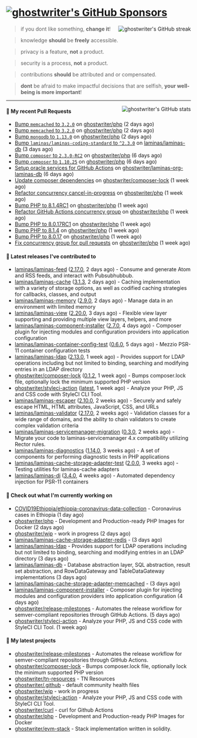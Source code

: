 # [![ghostwriter's GitHub Sponsors](https://img.shields.io/github/sponsors/ghostwriter?label=Sponsors&style=flat-square&logo=GitHub%20Sponsors)](https://github.com/sponsors/ghostwriter)

<img alt="ghostwriter's GitHub streak" align="right" src="https://github-readme-streak-stats.herokuapp.com/?user=ghostwriter">

> if you dont like something, **change it**!

> knowledge **should** be **freely** accessible.

> privacy is a feature, **not** a product.

> security is a process, **not** a product.

> contributions **should** be attributed and or compensated.

> **dont** be afraid to make impactful decisions that are selfish, **your well-being is more important**!

---

<img alt="ghostwriter's GitHub stats" align="right" src="https://github-readme-stats.vercel.app/api?username=ghostwriter&show_icons=true&count_private=true&hide_title=true&hide_rank=true&icon_color=333">

#### 🔨 My recent Pull Requests

- [Bump `memcached` to `3.2.0`](https://github.com/ghostwriter/php/pull/26) on [ghostwriter/php](https://github.com/ghostwriter/php) (2 days ago)
- [Bump `memcached` to `3.2.0`](https://github.com/ghostwriter/php/pull/25) on [ghostwriter/php](https://github.com/ghostwriter/php) (2 days ago)
- [Bump `mongodb` to `1.13.0`](https://github.com/ghostwriter/php/pull/24) on [ghostwriter/php](https://github.com/ghostwriter/php) (2 days ago)
- [Bump `laminas/laminas-coding-standard` to `^2.3.0`](https://github.com/laminas/laminas-db/pull/240) on [laminas/laminas-db](https://github.com/laminas/laminas-db) (3 days ago)
- [Bump `composer` to `2.3.0-RC2`](https://github.com/ghostwriter/php/pull/23) on [ghostwriter/php](https://github.com/ghostwriter/php) (6 days ago)
- [Bump `composer` to `1.10.25`](https://github.com/ghostwriter/php/pull/22) on [ghostwriter/php](https://github.com/ghostwriter/php) (6 days ago)
- [Setup oracle services for GitHub Actions](https://github.com/ghostwriter/laminas-org-laminas-db/pull/1) on [ghostwriter/laminas-org-laminas-db](https://github.com/ghostwriter/laminas-org-laminas-db) (6 days ago)
- [Update composer dependencies](https://github.com/ghostwriter/composer-lock/pull/2) on [ghostwriter/composer-lock](https://github.com/ghostwriter/composer-lock) (1 week ago)
- [Refactor concurrency cancel-in-progress](https://github.com/ghostwriter/php/pull/21) on [ghostwriter/php](https://github.com/ghostwriter/php) (1 week ago)
- [Bump PHP to 8.1.4RC1](https://github.com/ghostwriter/php/pull/20) on [ghostwriter/php](https://github.com/ghostwriter/php) (1 week ago)
- [Refactor GitHub Actions concurrency group](https://github.com/ghostwriter/php/pull/19) on [ghostwriter/php](https://github.com/ghostwriter/php) (1 week ago)
- [Bump PHP to 8.0.17RC1](https://github.com/ghostwriter/php/pull/18) on [ghostwriter/php](https://github.com/ghostwriter/php) (1 week ago)
- [Bump PHP to 8.1.4](https://github.com/ghostwriter/php/pull/17) on [ghostwriter/php](https://github.com/ghostwriter/php) (1 week ago)
- [Bump PHP to 8.0.17](https://github.com/ghostwriter/php/pull/16) on [ghostwriter/php](https://github.com/ghostwriter/php) (1 week ago)
- [Fix concurrency group for pull requests](https://github.com/ghostwriter/php/pull/15) on [ghostwriter/php](https://github.com/ghostwriter/php) (1 week ago)

#### 🔭 Latest releases I've contributed to

- [laminas/laminas-feed](https://github.com/laminas/laminas-feed) ([2.17.0](https://github.com/laminas/laminas-feed/releases/tag/2.17.0), 2 days ago) - Consume and generate Atom and RSS feeds, and interact with Pubsubhubbub.
- [laminas/laminas-cache](https://github.com/laminas/laminas-cache) ([3.1.3](https://github.com/laminas/laminas-cache/releases/tag/3.1.3), 2 days ago) - Caching implementation with a variety of storage options, as well as codified caching strategies for callbacks, classes, and output
- [laminas/laminas-memory](https://github.com/laminas/laminas-memory) ([2.9.0](https://github.com/laminas/laminas-memory/releases/tag/2.9.0), 2 days ago) - Manage data in an environment with limited memory
- [laminas/laminas-view](https://github.com/laminas/laminas-view) ([2.20.0](https://github.com/laminas/laminas-view/releases/tag/2.20.0), 3 days ago) - Flexible view layer supporting and providing multiple view layers, helpers, and more
- [laminas/laminas-component-installer](https://github.com/laminas/laminas-component-installer) ([2.7.0](https://github.com/laminas/laminas-component-installer/releases/tag/2.7.0), 4 days ago) - Composer plugin for injecting modules and configuration providers into application configuration
- [laminas/laminas-container-config-test](https://github.com/laminas/laminas-container-config-test) ([0.6.0](https://github.com/laminas/laminas-container-config-test/releases/tag/0.6.0), 5 days ago) - Mezzio PSR-11 container configuration tests
- [laminas/laminas-ldap](https://github.com/laminas/laminas-ldap) ([2.13.0](https://github.com/laminas/laminas-ldap/releases/tag/2.13.0), 1 week ago) - Provides support for LDAP operations including but not limited to binding, searching and modifying entries in an LDAP directory
- [ghostwriter/composer-lock](https://github.com/ghostwriter/composer-lock) ([0.1.2](https://github.com/ghostwriter/composer-lock/releases/tag/0.1.2), 1 week ago) - Bumps composer.lock file, optionally lock the minimum supported PHP version
- [ghostwriter/styleci-action](https://github.com/ghostwriter/styleci-action) ([latest](https://github.com/ghostwriter/styleci-action/releases/tag/latest), 1 week ago) - Analyze your PHP, JS and CSS code with StyleCI CLI Tool.
- [laminas/laminas-escaper](https://github.com/laminas/laminas-escaper) ([2.10.0](https://github.com/laminas/laminas-escaper/releases/tag/2.10.0), 2 weeks ago) - Securely and safely escape HTML, HTML attributes, JavaScript, CSS, and URLs
- [laminas/laminas-validator](https://github.com/laminas/laminas-validator) ([2.17.0](https://github.com/laminas/laminas-validator/releases/tag/2.17.0), 2 weeks ago) - Validation classes for a wide range of domains, and the ability to chain validators to create complex validation criteria
- [laminas/laminas-servicemanager-migration](https://github.com/laminas/laminas-servicemanager-migration) ([0.3.0](https://github.com/laminas/laminas-servicemanager-migration/releases/tag/0.3.0), 2 weeks ago) - Migrate your code to laminas-servicemanager 4.x compatibility utilizing Rector rules.
- [laminas/laminas-diagnostics](https://github.com/laminas/laminas-diagnostics) ([1.14.0](https://github.com/laminas/laminas-diagnostics/releases/tag/1.14.0), 3 weeks ago) - A set of components for performing diagnostic tests in PHP applications
- [laminas/laminas-cache-storage-adapter-test](https://github.com/laminas/laminas-cache-storage-adapter-test) ([2.0.0](https://github.com/laminas/laminas-cache-storage-adapter-test/releases/tag/2.0.0), 3 weeks ago) - Testing utilities for laminas-cache adapters
- [laminas/laminas-di](https://github.com/laminas/laminas-di) ([3.4.0](https://github.com/laminas/laminas-di/releases/tag/3.4.0), 4 weeks ago) - Automated dependency injection for PSR-11 containers

#### 👷 Check out what I'm currently working on

- [COVID19Ethiopia/ethiopia-coronavirus-data-collection](https://github.com/COVID19Ethiopia/ethiopia-coronavirus-data-collection) - Coronavirus cases in Ethiopia (1 day ago)
- [ghostwriter/php](https://github.com/ghostwriter/php) - Development and Production-ready PHP Images for Docker (2 days ago)
- [ghostwriter/wip](https://github.com/ghostwriter/wip) - work in progress (2 days ago)
- [laminas/laminas-cache-storage-adapter-redis](https://github.com/laminas/laminas-cache-storage-adapter-redis) -  (3 days ago)
- [laminas/laminas-ldap](https://github.com/laminas/laminas-ldap) - Provides support for LDAP operations including but not limited to binding, searching and modifying entries in an LDAP directory (3 days ago)
- [laminas/laminas-db](https://github.com/laminas/laminas-db) - Database abstraction layer, SQL abstraction, result set abstraction, and RowDataGateway and TableDataGateway implementations (3 days ago)
- [laminas/laminas-cache-storage-adapter-memcached](https://github.com/laminas/laminas-cache-storage-adapter-memcached) -  (3 days ago)
- [laminas/laminas-component-installer](https://github.com/laminas/laminas-component-installer) - Composer plugin for injecting modules and configuration providers into application configuration (4 days ago)
- [ghostwriter/release-milestones](https://github.com/ghostwriter/release-milestones) - Automates the release workflow for semver-compliant repositories through GitHub Actions. (5 days ago)
- [ghostwriter/styleci-action](https://github.com/ghostwriter/styleci-action) - Analyze your PHP, JS and CSS code with StyleCI CLI Tool. (1 week ago)

#### 🌱 My latest projects

- [ghostwriter/release-milestones](https://github.com/ghostwriter/release-milestones) - Automates the release workflow for semver-compliant repositories through GitHub Actions.
- [ghostwriter/composer-lock](https://github.com/ghostwriter/composer-lock) - Bumps composer.lock file, optionally lock the minimum supported PHP version
- [ghostwriter/tn-resources](https://github.com/ghostwriter/tn-resources) - TN Resources
- [ghostwriter/.github](https://github.com/ghostwriter/.github) - default community health files
- [ghostwriter/wip](https://github.com/ghostwriter/wip) - work in progress
- [ghostwriter/styleci-action](https://github.com/ghostwriter/styleci-action) - Analyze your PHP, JS and CSS code with StyleCI CLI Tool.
- [ghostwriter/curl](https://github.com/ghostwriter/curl) - curl for Github Actions
- [ghostwriter/php](https://github.com/ghostwriter/php) - Development and Production-ready PHP Images for Docker
- [ghostwriter/evm-stack](https://github.com/ghostwriter/evm-stack) - Stack implementation written in solidity.

